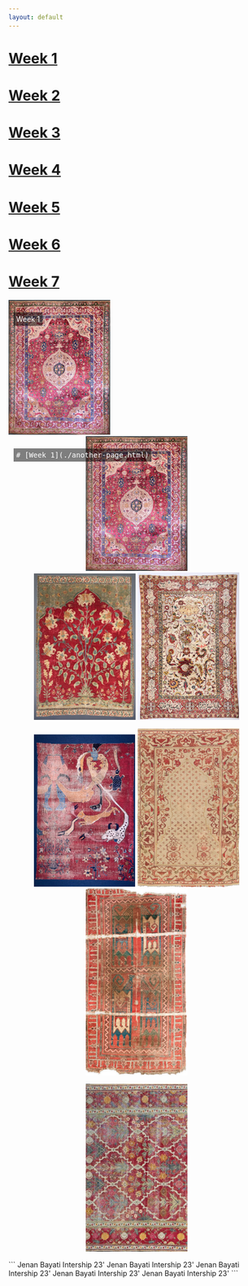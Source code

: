 ```yaml
---
layout: default
---
```


# [Week 1](./another-page.html)
# [Week 2](./another-page-2.html)
# [Week 3](./another-page-3.html)
# [Week 4](./another-page-4.html)
# [Week 5](./another-page-5.html)
# [Week 6](./another-page-6.html)
# [Week 7](./another-page-7.html)

<div style="position: relative;">
  <img src="/assets/Week-1.JPEG" width="200" lenght="470">
  <p style="position: absolute; top: 10px; left: 10px; color: white; background: rgba(0, 0, 0, 0.5); padding: 5px;">Week 1</p>
</div>


<div align="center"> 
 
<div style="position: relative;"> <kbd><img src="/assets/Week-1.JPEG" width="200" lenght="470"><p style="position: absolute; top: 10px; left: 10px; color: white; background: rgba(0, 0, 0, 0.5); padding: 5px;"># [Week 1](./another-page.html)</p></kbd></div> <kbd><img src="/assets/Week-2.JPEG" width="200" lenght="470"></kbd> <kbd><img src="/assets/Week-3.JPEG" width="200" lenght="470"></kbd>

<kbd><img src="/assets/Week-4.JPEG" width="200" lenght="470"></kbd> <kbd><img src="/assets/Week-5.JPEG" width="200" lenght="470"></kbd> <kbd><img src="/assets/Week-6.JPEG" width="200" lenght="470"></kbd>

<kbd><img src="/assets/Week-7.JPEG" width="200" lenght="470"></kbd>

</div>
```
Jenan Bayati Intership 23' Jenan Bayati Intership 23' Jenan Bayati Intership 23' Jenan Bayati Intership 23' Jenan Bayati Intership 23'
```
